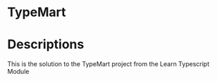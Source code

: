 # TypeMart

# Descriptions
This is the solution to the TypeMart project from the Learn Typescript Module

